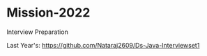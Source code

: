 # Mission-2022
Interview Preparation

Last Year's: https://github.com/Nataraj2609/Ds-Java-Interviewset1
